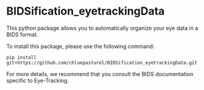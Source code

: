 # BIDSification_eyetrackingData

This python package allows you to automatically organize your eye data in a BIDS format.

To install this package, please use the following command:

``pip install git+https://github.com/chloepasturel/BIDSification_eyetrackingData.git``

For more details, we recommend that you consult the BIDS documentation specific to Eye-Tracking.

